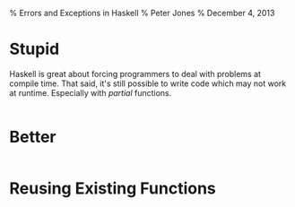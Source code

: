 % Errors and Exceptions in Haskell
% Peter Jones
% December 4, 2013

# Stupid

<div class="notes">

Haskell is great about forcing programmers to deal with problems at
compile time.  That said, it's still possible to write code which may
not work at runtime.  Especially with *partial* functions.

</div>

~~~{.haskell include="src/head.hs" token="stupid"}
~~~

# Better

<div class="notes">
</div>

~~~{.haskell include="src/head.hs" token="better"}
~~~

# Reusing Existing Functions

<div class="notes">
</div>

~~~{.haskell include="src/head.hs" token="reuse"}
~~~
